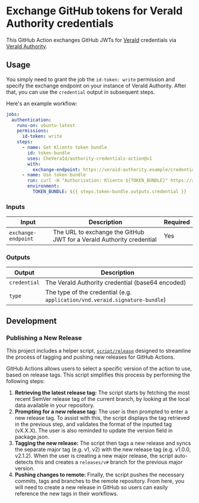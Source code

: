 # Exchange GitHub tokens for VeraId Authority credentials

This GitHub Action exchanges GitHub JWTs for [VeraId](https://veraid.net) credentials via [VeraId Authority](https://docs.relaycorp.tech/veraid-authority/).

## Usage

You simply need to grant the job the `id-token: write` permission and specify the exchange endpoint on your instance of VeraId Authority. After that, you can use the `credential` output in subsequent steps.

Here's an example workflow:

```yaml
jobs:
  authentication:
    runs-on: ubuntu-latest
    permissions:
      id-token: write
    steps:
      - name: Get Kliento token bundle
        id: token-bundle
        uses: CheVeraId/authority-credentials-action@v1
        with:
          exchange-endpoint: https://veraid-authority.example/credentials/123
      - name: Use token bundle
        run: curl -H "Authorization: Kliento ${TOKEN_BUNDLE}" https://api.example.com
        environment:
          TOKEN_BUNDLE: ${{ steps.token-bundle.outputs.credential }}
```

### Inputs

| Input | Description | Required |
|-------|-------------|----------|
| `exchange-endpoint` | The URL to exchange the GitHub JWT for a VeraId Authority credential | Yes |

### Outputs

| Output | Description |
|--------|-------------|
| `credential` | The VeraId Authority credential (base64 encoded) |
| `type` | The type of the credential (e.g. `application/vnd.veraid.signature-bundle`) |

## Development

### Publishing a New Release

This project includes a helper script, [`script/release`](./script/release)
designed to streamline the process of tagging and pushing new releases for
GitHub Actions.

GitHub Actions allows users to select a specific version of the action to use,
based on release tags. This script simplifies this process by performing the
following steps:

1. **Retrieving the latest release tag:** The script starts by fetching the most
   recent SemVer release tag of the current branch, by looking at the local data
   available in your repository.
1. **Prompting for a new release tag:** The user is then prompted to enter a new
   release tag. To assist with this, the script displays the tag retrieved in
   the previous step, and validates the format of the inputted tag (vX.X.X). The
   user is also reminded to update the version field in package.json.
1. **Tagging the new release:** The script then tags a new release and syncs the
   separate major tag (e.g. v1, v2) with the new release tag (e.g. v1.0.0,
   v2.1.2). When the user is creating a new major release, the script
   auto-detects this and creates a `releases/v#` branch for the previous major
   version.
1. **Pushing changes to remote:** Finally, the script pushes the necessary
   commits, tags and branches to the remote repository. From here, you will need
   to create a new release in GitHub so users can easily reference the new tags
   in their workflows.
